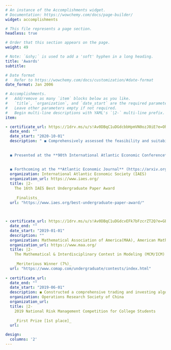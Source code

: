 ```yaml
---
# An instance of the Accomplishments widget.
# Documentation: https://wowchemy.com/docs/page-builder/
widget: accomplishments

# This file represents a page section.
headless: true

# Order that this section appears on the page.
weight: 49

# Note: `&shy;` is used to add a 'soft' hyphen in a long heading.
title: 'Awards'
subtitle:

# Date format
#   Refer to https://wowchemy.com/docs/customization/#date-format
date_format: Jan 2006

# Accomplishments.
#   Add/remove as many `item` blocks below as you like.
#   `title`, `organization`, and `date_start` are the required parameters.
#   Leave other parameters empty if not required.
#   Begin multi-line descriptions with YAML's `|2-` multi-line prefix.
item:

- certificate_url: https://1drv.ms/u/s!Av0DBqC1uDGdcbbHpmVN0ozJ0iE?e=OhkdH3
  date_end: ""
  date_start: "2020-10-01"
  description: " ◼ Comprehensively assessed the feasibility and suitability of a series of Machine Learning (PCA + XgBoost/LightGBM) & Deep Learning (AutoEncoder + GRU/LSTM) models on the predictions of company fundamentals (i.e., the Earnings)
  
  
  ◼ Presented at the **90th International Atlantic Economic Conference**
  
  
  ◼ Forthcoming at the **Atlantic Economic Journal** (https://arxiv.org/abs/2005.13995)"
  organization: International Atlantic Economic Society (IAES)
  organization_url: https://www.iaes.org/
  title: |2-
    The 16th IAES Best Undergraduate Paper Award
    
    _Finalists_
  url: "https://www.iaes.org/best-undergraduate-paper-award/"
  

  
- certificate_url: https://1drv.ms/u/s!Av0DBqC1uDGdcvEFk7bFzcrZT2Q?e=GEdFgR
  date_end: ""
  date_start: "2019-01-01"
  description: ""
  organization: Mathematical Association of America(MAA), American Mathematical Society (AMS), etc.
  organization_url: https://www.maa.org/
  title: |2-
    The Mathematical & Interdisciplinary Contest in Modeling (MCM/ICM) 
    
    _Meriterious Winner (7%)_
  url: "https://www.comap.com/undergraduate/contests/index.html"
  
- certificate_url: 
  date_end: ""
  date_start: "2019-06-01"
  description: ◼ Constructed a comprehensive trading and investing algorithm based on the techniques of machine/deep learning stock picking, Markowitz's Modern Portfolio Theory (MPT) and Bayesian Shrinkage (Black-Litterman Model).
  organization: Operations Research Society of China
  organization_url: 
  title: |2-
    2019 National Risk Management Competition for College Students
    
    _First Prize [1st place]_
  url:

design:
  columns: '2' 
---
```

